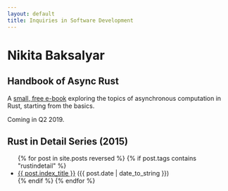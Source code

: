 ```yaml
---
layout: default
title: Inquiries in Software Development
---
```


# Nikita Baksalyar

## Handbook of Async Rust

<p>A <a href="handbook-of-async-rust.html">small, free e-book</a> exploring the topics of asynchronous computation in Rust, starting from the basics.</p>
<p>Coming in Q2 2019.</p>

## Rust in Detail Series (2015)

<ul class="posts">
  {% for post in site.posts reversed %}
    {% if post.tags contains "rustindetail" %}
    <li><a href="{{ BASE_PATH }}{{ post.url }}">{{ post.index_title }}</a> ({{ post.date | date_to_string }})</li>
    {% endif %}
  {% endfor %}
</ul>
